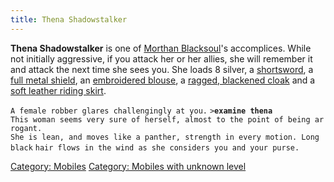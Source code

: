 ```yaml
---
title: Thena Shadowstalker
---
```


**Thena Shadowstalker** is one of [Morthan
Blacksoul](Morthan_Blacksoul "wikilink")'s accomplices. While not
initially aggressive, if you attack her or her allies, she will remember
it and attack the next time she sees you. She loads 8 silver, a
[shortsword](shortsword "wikilink"), a [full metal
shield](full_metal_shield "wikilink"), an [embroidered
blouse](embroidered_blouse "wikilink"), a [ragged, blackened
cloak](ragged,_blackened_cloak "wikilink") and a [soft leather riding
skirt](soft_leather_riding_skirt "wikilink").

`A female robber glares challengingly at you.`
`>`**`examine thena`**
`This woman seems very sure of herself, almost to the point of being arrogant.`
`She is lean, and moves like a panther, strength in every motion. Long black`
`hair flows in the wind as she considers you and your purse.`

[Category: Mobiles](Category:_Mobiles "wikilink") [Category: Mobiles
with unknown level](Category:_Mobiles_with_unknown_level "wikilink")